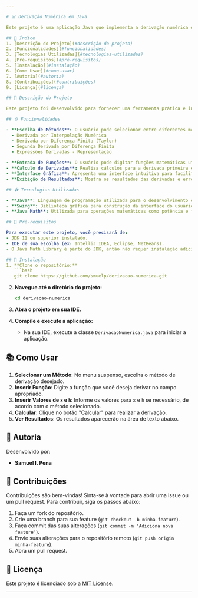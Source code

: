 ```yaml
---

# 📊 Derivação Numérica em Java

Este projeto é uma aplicação Java que implementa a derivação numérica de funções matemáticas, utilizando métodos de diferenciação. A interface gráfica é construída com Swing, permitindo ao usuário selecionar métodos de derivação, inserir funções e visualizar os resultados.

## 📑 Índice
1. [Descrição do Projeto](#descrição-do-projeto)
2. [Funcionalidades](#funcionalidades)
3. [Tecnologias Utilizadas](#tecnologias-utilizadas)
4. [Pré-requisitos](#pré-requisitos)
5. [Instalação](#instalação)
6. [Como Usar](#como-usar)
7. [Autoria](#autoria)
8. [Contribuições](#contribuições)
9. [Licença](#licença)

## 📝 Descrição do Projeto

Este projeto foi desenvolvido para fornecer uma ferramenta prática e interativa para o cálculo de derivadas numéricas. Os usuários podem escolher entre diferentes métodos de derivação, como diferença finita e interpolação numérica. A aplicação é útil para estudantes e profissionais que desejam explorar conceitos de cálculo diferencial.

## ⚙️ Funcionalidades

- **Escolha de Métodos**: O usuário pode selecionar entre diferentes métodos de derivação, incluindo:
  - Derivada por Interpolação Numérica
  - Derivada por Diferença Finita (Taylor)
  - Segunda Derivada por Diferença Finita
  - Expressões Derivadas - Representação
  
- **Entrada de Funções**: O usuário pode digitar funções matemáticas utilizando a notação apropriada (apenas números e a variável `x`).
- **Cálculo de Derivadas**: Realiza cálculos para a derivada primeira e segunda das funções inseridas.
- **Interface Gráfica**: Apresenta uma interface intuitiva para facilitar a interação do usuário com a aplicação.
- **Exibição de Resultados**: Mostra os resultados das derivadas e erros relativos de maneira clara e organizada.

## 🛠 Tecnologias Utilizadas

- **Java**: Linguagem de programação utilizada para o desenvolvimento da aplicação.
- **Swing**: Biblioteca gráfica para construção da interface do usuário.
- **Java Math**: Utilizada para operações matemáticas como potência e funções exponenciais.

## 📝 Pré-requisitos

Para executar este projeto, você precisará de:
- JDK 11 ou superior instalado.
- IDE de sua escolha (ex: IntelliJ IDEA, Eclipse, NetBeans).
- O Java Math Library é parte do JDK, então não requer instalação adicional.

## 🚀 Instalação
1. **Clone o repositório:**
   ```bash
   git clone https://github.com/smuelp/derivacao-numerica.git
   ```

2. **Navegue até o diretório do projeto:**
   ```bash
   cd derivacao-numerica
   ```

3. **Abra o projeto em sua IDE.**

4. **Compile e execute a aplicação:**
   - Na sua IDE, execute a classe `DerivacaoNumerica.java` para iniciar a aplicação.

## 📚 Como Usar

1. **Selecionar um Método**: No menu suspenso, escolha o método de derivação desejado.
2. **Inserir Função**: Digite a função que você deseja derivar no campo apropriado.
3. **Inserir Valores de `x` e `h`**: Informe os valores para `x` e `h` se necessário, de acordo com o método selecionado.
4. **Calcular**: Clique no botão "Calcular" para realizar a derivação.
5. **Ver Resultados**: Os resultados aparecerão na área de texto abaixo.

## 👤 Autoria

Desenvolvido por:
- **Samuel I. Pena**

## 🤝 Contribuições

Contribuições são bem-vindas! Sinta-se à vontade para abrir uma issue ou um pull request. Para contribuir, siga os passos abaixo:
1. Faça um fork do repositório.
2. Crie uma branch para sua feature (`git checkout -b minha-feature`).
3. Faça commit das suas alterações (`git commit -m 'Adiciona nova feature'`).
4. Envie suas alterações para o repositório remoto (`git push origin minha-feature`).
5. Abra um pull request.

## 📄 Licença
Este projeto é licenciado sob a [MIT License](LICENSE).

---
```

